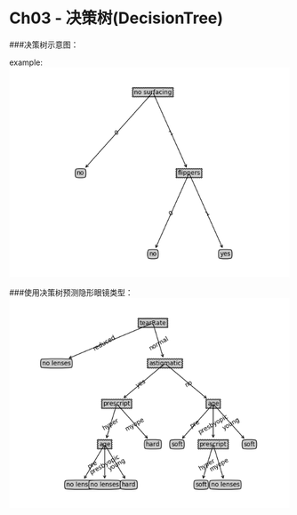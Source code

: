 # Ch03 - 决策树(DecisionTree)

###决策树示意图：

example:
![TheTree](screenshot/TheTree.png)

###使用决策树预测隐形眼镜类型：
![lensesTree](screenshot/lensesTree.png)
